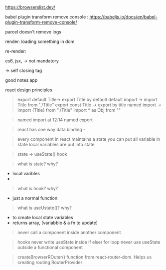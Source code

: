 https://browserslist.dev/ 

babel plugin transform remove console : https://babeljs.io/docs/en/babel-plugin-transform-remove-console/

parcel doesn't remove logs

render: loading something in dom

re-render: 

es6, jsx, -> not mandatory

<Tag /> -> self closing tag

good notes app

react design principles

> export default Title-> export Title by default
default import -> import Title from "./Title" 
> export const Title -> export by title
named import -> import {Title} from "./Title"
>import * as Obj from ""

> named import at 12:14
> named export
>

> react has one way data binding - 

> every component in react maintains a state
> you can put all variable in state
> local variables are put into state

> state -> useState() hook

> what is state? why?
- local varibles
- 

> what is hook? why?
- just a normal function


> what is useUstate()? why?
- to create local state variables
- returns array, [variabble & a fn to update]



> never call a component inside another component

> hooks
> never write useState inside if else/ for loop
> never use useState outside a functional component


> createBrowserROuter() function from react-router-dom. Helps us creating routing
> RouterProvider
